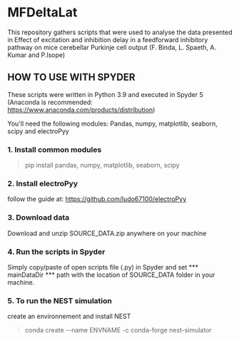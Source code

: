 # MFDeltaLat

This repository gathers scripts that were used to analyse the data presented in Effect of excitation and inhibition delay in a 
feedforward inhibitory pathway on mice cerebellar Purkinje cell output (F. Binda, L. Spaeth, A. Kumar and P.Isope)


## HOW TO USE WITH SPYDER
These scripts were written in Python 3.9 and executed in Spyder 5 (Anaconda is recommended: https://www.anaconda.com/products/distribution)

You'll need the following modules: Pandas, numpy, matplotlib, seaborn, scipy and electroPyy

### 1. Install common modules
> pip install pandas, numpy, matplotlib, seaborn, scipy 

### 2. Install electroPyy
follow the guide at: https://github.com/ludo67100/electroPyy

### 3. Download data
Download and unzip SOURCE_DATA.zip anywhere on your machine

### 4. Run the scripts in Spyder
Simply copy/paste of open scripts file (.py) in Spyder and set *** mainDataDir *** path with the location of SOURCE_DATA folder in your machine. 

### 5. To run the NEST simulation 
create an environnement and install NEST
> conda create --name ENVNAME -c conda-forge nest-simulator


